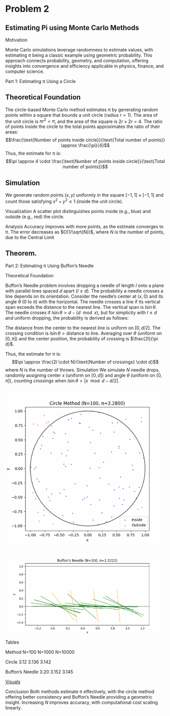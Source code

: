 # Problem 2

## Estimating Pi using Monte Carlo Methods
Motivation

Monte Carlo simulations leverage randomness to estimate values, with estimating π being a classic example using geometric probability. This approach connects probability, geometry, and computation, offering insights into convergence and efficiency applicable in physics, finance, and computer science.

Part 1: Estimating π Using a Circle

## Theoretical Foundation

The circle-based Monte Carlo method estimates π by generating random points within a square that bounds a unit circle (radius $r = 1$). The area of the unit circle is $\pi r^2 = \pi$, and the area of the square is $2r \times 2r = 4$. The ratio of points inside the circle to the total points approximates the ratio of their areas:$$\frac{\text{Number of points inside circle}}{\text{Total number of points}} \approx \frac{\pi}{4}$$Thus, the estimate for π is:$$\pi \approx 4 \cdot \frac{\text{Number of points inside circle}}{\text{Total number of points}}$$


## Simulation
We generate random points $(x, y)$ uniformly in the square $[-1, 1] \times [-1, 1]$ and count those satisfying $x^2 + y^2 \leq 1$ (inside the unit circle).

Visualization
A scatter plot distinguishes points inside (e.g., blue) and outside (e.g., red) the circle.

Analysis
Accuracy improves with more points, as the estimate converges to π. The error decreases as $O(1/\sqrt{N})$, where $N$ is the number of points, due to the Central Limit 

## Theorem.
Part 2: Estimating π Using Buffon’s Needle

Theoretical Foundation

Buffon’s Needle problem involves dropping a needle of length $l$ onto a plane with parallel lines spaced $d$ apart ($l \leq d$). The probability a needle crosses a line depends on its orientation. Consider the needle’s center at $(x, 0)$ and its angle $\theta$ (0 to $\pi$) with the horizontal. The needle crosses a line if its vertical span exceeds the distance to the nearest line.
The vertical span is $l \sin\theta$. The needle crosses if $l \sin\theta > d - (d \mod x)$, but for simplicity with $l \leq d$ and uniform dropping, the probability is derived as follows:

The distance from the center to the nearest line is uniform on $[0, d/2]$.
The crossing condition is $l \sin\theta > \text{distance to line}$.
Averaging over $\theta$ (uniform on $[0, \pi]$) and the center position, the probability of crossing is $\frac{2l}{\pi d}$.

Thus, the estimate for π is:$$\pi \approx \frac{2l \cdot N}{\text{Number of crossings} \cdot d}$$where $N$ is the number of throws.
Simulation
We simulate $N$ needle drops, randomly assigning center $x$ (uniform on $[0, d]$) and angle $\theta$ (uniform on $[0, \pi]$), counting crossings when $l \sin\theta > |x \mod d - d/2|$.


![alt text](image-5.png)


![alt text](image-6.png)


Tables

Method
N=100
N=1000
N=10000


Circle
3.12
3.136
3.142

Buffon’s Needle
3.20
3.152
3.145


 [Visuals](https://colab.research.google.com/drive/17PvYgn1M-0IpgUkv6WNnWXnjiqqveDy0?usp=sharing)   

Conclusion
Both methods estimate π effectively, with the circle method offering better consistency and Buffon’s Needle providing a geometric insight. Increasing $N$ improves accuracy, with computational cost scaling linearly.
